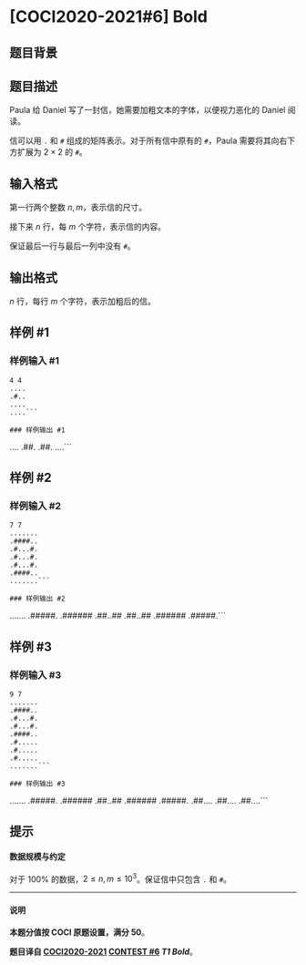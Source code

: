 # [COCI2020-2021#6] Bold

## 题目背景



## 题目描述

Paula 给 Daniel 写了一封信，她需要加粗文本的字体，以便视力恶化的 Daniel 阅读。

信可以用 `.` 和 `#` 组成的矩阵表示。对于所有信中原有的 `#`，Paula 需要将其向右下方扩展为 $2 \times 2$ 的 `#`。

## 输入格式

第一行两个整数 $n, m$，表示信的尺寸。

接下来 $n$ 行，每 $m$ 个字符，表示信的内容。

保证最后一行与最后一列中没有 `#`。

## 输出格式

$n$ 行，每行 $m$ 个字符，表示加粗后的信。

## 样例 #1

### 样例输入 #1
```
4 4
....
.#..
....
....```

### 样例输出 #1

```
....
.##.
.##.
....```

## 样例 #2

### 样例输入 #2
```
7 7
.......
.####..
.#...#.
.#...#.
.#...#.
.####..
.......```

### 样例输出 #2

```
.......
.#####.
.######
.##..##
.##..##
.######
.#####.```

## 样例 #3

### 样例输入 #3
```
9 7
.......
.####..
.#...#.
.#...#.
.####..
.#.....
.#.....
.#.....
.......```

### 样例输出 #3

```
.......
.#####.
.######
.##..##
.######
.#####.
.##....
.##....
.##....```

## 提示

#### 数据规模与约定

对于 $100\%$ 的数据，$2 \le n, m \le 10^3$。保证信中只包含 `.` 和 `#`。

------------

#### 说明

**本题分值按 COCI 原题设置，满分 $50$**。

**题目译自 [COCI2020-2021](https://hsin.hr/coci/archive/2020_2021/) [CONTEST #6](https://hsin.hr/coci/archive/2020_2021/contest6_tasks.pdf) _T1 Bold_**。
